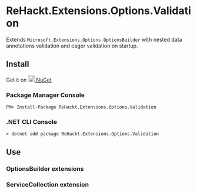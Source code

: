 # ReHackt.Extensions.Options.Validation
Extends `Microsoft.Extensions.Options.OptionsBuilder` with nested data annotations validation and eager validation on startup.

## Install

Get it on <a href="https://www.nuget.org/packages/ReHackt.Extensions.Options.Validation"><img src="https://www.nuget.org/Content/gallery/img/default-package-icon.svg" height=18 style="height:18px;" /> NuGet</a>

### Package Manager Console

```
PM> Install-Package ReHackt.Extensions.Options.Validation
```

### .NET CLI Console

```
> dotnet add package ReHackt.Extensions.Options.Validation
```

## Use

### OptionsBuilder extensions

### ServiceCollection extension
